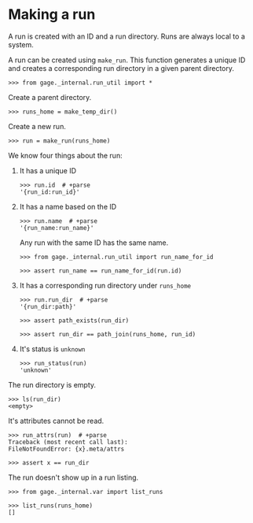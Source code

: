 # Making a run

A run is created with an ID and a run directory. Runs are always local
to a system.

A run can be created using `make_run`. This function generates a unique
ID and creates a corresponding run directory in a given parent
directory.

    >>> from gage._internal.run_util import *

Create a parent directory.

    >>> runs_home = make_temp_dir()

Create a new run.

    >>> run = make_run(runs_home)

We know four things about the run:

1. It has a unique ID

       >>> run.id  # +parse
       '{run_id:run_id}'

2. It has a name based on the ID

       >>> run.name  # +parse
       '{run_name:run_name}'

   Any run with the same ID has the same name.

       >>> from gage._internal.run_util import run_name_for_id

       >>> assert run_name == run_name_for_id(run.id)

3. It has a corresponding run directory under `runs_home`

       >>> run.run_dir  # +parse
       '{run_dir:path}'

       >>> assert path_exists(run_dir)

       >>> assert run_dir == path_join(runs_home, run_id)

4. It's status is `unknown`

       >>> run_status(run)
       'unknown'

The run directory is empty.

    >>> ls(run_dir)
    <empty>

It's attributes cannot be read.

    >>> run_attrs(run)  # +parse
    Traceback (most recent call last):
    FileNotFoundError: {x}.meta/attrs

    >>> assert x == run_dir

The run doesn't show up in a run listing.

    >>> from gage._internal.var import list_runs

    >>> list_runs(runs_home)
    []
